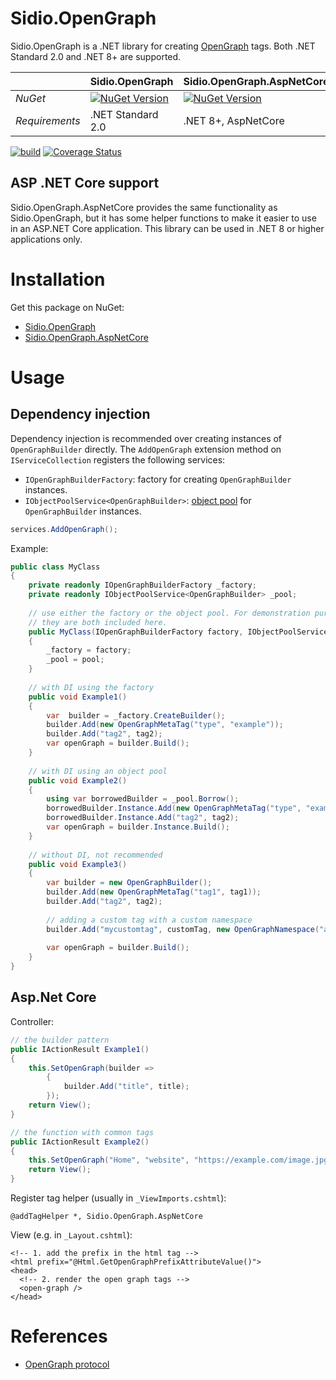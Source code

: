 # Sidio.OpenGraph
Sidio.OpenGraph is a .NET library for creating [OpenGraph](https://ogp.me/) tags. Both .NET Standard 2.0 and .NET 8+
are supported.

|| Sidio.OpenGraph| Sidio.OpenGraph.AspNetCore                                                                                                                |
|-|-|-------------------------------------------------------------------------------------------------------------------------------------------|
|*NuGet*| [![NuGet Version](https://img.shields.io/nuget/v/Sidio.OpenGraph)](https://www.nuget.org/packages/Sidio.OpenGraph/) | [![NuGet Version](https://img.shields.io/nuget/v/Sidio.OpenGraph.AspNetCore)](https://www.nuget.org/packages/Sidio.OpenGraph.AspNetCore/) |
|*Requirements*| .NET Standard 2.0 | .NET 8+, AspNetCore                                                                                                                       |

[![build](https://github.com/marthijn/Sidio.OpenGraph/actions/workflows/build.yml/badge.svg)](https://github.com/marthijn/Sidio.OpenGraph/actions/workflows/build.yml)
[![Coverage Status](https://coveralls.io/repos/github/marthijn/Sidio.OpenGraph/badge.svg?branch=main)](https://coveralls.io/github/marthijn/Sidio.OpenGraph?branch=main)

## ASP .NET Core support
Sidio.OpenGraph.AspNetCore provides the same functionality as Sidio.OpenGraph, but it has some
helper functions to make it easier to use in an ASP.NET Core application. This library can be used in .NET 8 or higher
applications only.

# Installation
Get this package on NuGet:
- [Sidio.OpenGraph](https://www.nuget.org/packages/Sidio.OpenGraph/)
- [Sidio.OpenGraph.AspNetCore](https://www.nuget.org/packages/Sidio.OpenGraph.AspNetCore/)

# Usage
## Dependency injection
Dependency injection is recommended over creating instances of `OpenGraphBuilder` directly. The
`AddOpenGraph` extension method on `IServiceCollection` registers the following services:
- `IOpenGraphBuilderFactory`: factory for creating `OpenGraphBuilder` instances.
- `IObjectPoolService<OpenGraphBuilder>`: [object pool](https://en.wikipedia.org/wiki/Object_pool_pattern) for `OpenGraphBuilder` instances.
```csharp
services.AddOpenGraph();
```

Example:
```csharp
public class MyClass
{
    private readonly IOpenGraphBuilderFactory _factory;
    private readonly IObjectPoolService<OpenGraphBuilder> _pool;
    
    // use either the factory or the object pool. For demonstration purposes 
    // they are both included here.
    public MyClass(IOpenGraphBuilderFactory factory, IObjectPoolService<OpenGraphBuilder> pool)
    {
        _factory = factory;
        _pool = pool;
    }
    
    // with DI using the factory
    public void Example1()
    {
        var  builder = _factory.CreateBuilder();
        builder.Add(new OpenGraphMetaTag("type", "example"));
        builder.Add("tag2", tag2);
        var openGraph = builder.Build();
    }
    
    // with DI using an object pool
    public void Example2()
    {
        using var borrowedBuilder = _pool.Borrow();
        borrowedBuilder.Instance.Add(new OpenGraphMetaTag("type", "example"));
        borrowedBuilder.Instance.Add("tag2", tag2);
        var openGraph = builder.Instance.Build();
    }
    
    // without DI, not recommended
    public void Example3()
    {
        var builder = new OpenGraphBuilder();
        builder.Add(new OpenGraphMetaTag("tag1", tag1));
        builder.Add("tag2", tag2);
        
        // adding a custom tag with a custom namespace
        builder.Add("mycustomtag", customTag, new OpenGraphNamespace("ab", "https://example.com/ns#"));
        
        var openGraph = builder.Build();
    }
}    
```

## Asp.Net Core
Controller:
```csharp
// the builder pattern
public IActionResult Example1()
{
    this.SetOpenGraph(builder =>
        {
            builder.Add("title", title);
        });
    return View();
}

// the function with common tags
public IActionResult Example2()
{
    this.SetOpenGraph("Home", "website", "https://example.com/image.jpg", "https://example.com/");   
    return View();
}
```

Register tag helper (usually in `_ViewImports.cshtml`):
```cshtml
@addTagHelper *, Sidio.OpenGraph.AspNetCore
```

View (e.g. in `_Layout.cshtml`):
```cshtml
<!-- 1. add the prefix in the html tag -->
<html prefix="@Html.GetOpenGraphPrefixAttributeValue()">
<head>
  <!-- 2. render the open graph tags -->
  <open-graph />
</head>
```


# References
- [OpenGraph protocol](https://ogp.me/)
